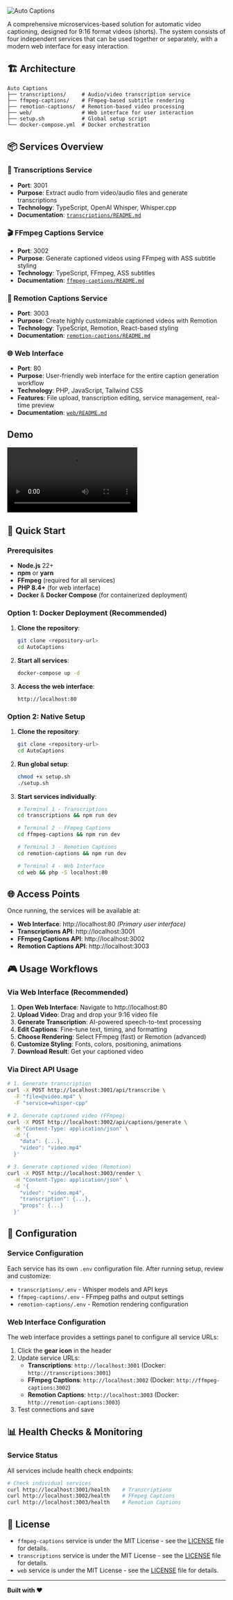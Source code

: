 ![Auto Captions](https://github.com/user-attachments/assets/68e17f05-8b26-4b19-9ae0-2bd719da77aa)

A comprehensive microservices-based solution for automatic video captioning, designed for 9:16 format videos (shorts). The system consists of four independent services that can be used together or separately, with a modern web interface for easy interaction.

## 🏗️ Architecture

```
Auto Captions
├── transcriptions/     # Audio/video transcription service
├── ffmpeg-captions/    # FFmpeg-based subtitle rendering
├── remotion-captions/  # Remotion-based video processing
├── web/                # Web interface for user interaction
├── setup.sh            # Global setup script
└── docker-compose.yml  # Docker orchestration
```

## 📦 Services Overview

### 🎤 Transcriptions Service
- **Port**: 3001
- **Purpose**: Extract audio from video/audio files and generate transcriptions
- **Technology**: TypeScript, OpenAI Whisper, Whisper.cpp
- **Documentation**: [`transcriptions/README.md`](transcriptions/README.md)

### 🎬 FFmpeg Captions Service
- **Port**: 3002
- **Purpose**: Generate captioned videos using FFmpeg with ASS subtitle styling
- **Technology**: TypeScript, FFmpeg, ASS subtitles
- **Documentation**: [`ffmpeg-captions/README.md`](ffmpeg-captions/README.md)

### 🎨 Remotion Captions Service
- **Port**: 3003
- **Purpose**: Create highly customizable captioned videos with Remotion
- **Technology**: TypeScript, Remotion, React-based styling
- **Documentation**: [`remotion-captions/README.md`](remotion-captions/README.md)

### 🌐 Web Interface
- **Port**: 80
- **Purpose**: User-friendly web interface for the entire caption generation workflow
- **Technology**: PHP, JavaScript, Tailwind CSS
- **Features**: File upload, transcription editing, service management, real-time preview
- **Documentation**: [`web/README.md`](web/README.md)

## Demo

<video src="https://github.com/user-attachments/assets/91247f4d-5a5b-462a-9589-7a46a7c94118" controls></video>

## 🚀 Quick Start

### Prerequisites

- **Node.js** 22+
- **npm** or **yarn**
- **FFmpeg** (required for all services)
- **PHP 8.4+** (for web interface)
- **Docker** & **Docker Compose** (for containerized deployment)

### Option 1: Docker Deployment (Recommended)

1. **Clone the repository**:
   ```bash
   git clone <repository-url>
   cd AutoCaptions
   ```

2. **Start all services**:
   ```bash
   docker-compose up -d
   ```

3. **Access the web interface**:
   ```
   http://localhost:80
   ```

### Option 2: Native Setup

1. **Clone the repository**:
   ```bash
   git clone <repository-url>
   cd AutoCaptions
   ```

2. **Run global setup**:
   ```bash
   chmod +x setup.sh
   ./setup.sh
   ```

3. **Start services individually**:
   ```bash
   # Terminal 1 - Transcriptions
   cd transcriptions && npm run dev

   # Terminal 2 - FFmpeg Captions
   cd ffmpeg-captions && npm run dev

   # Terminal 3 - Remotion Captions
   cd remotion-captions && npm run dev

   # Terminal 4 - Web Interface
   cd web && php -S localhost:80
   ```

## 🌐 Access Points

Once running, the services will be available at:

- **Web Interface**: http://localhost:80 *(Primary user interface)*
- **Transcriptions API**: http://localhost:3001
- **FFmpeg Captions API**: http://localhost:3002
- **Remotion Captions API**: http://localhost:3003

## 🎮 Usage Workflows

### Via Web Interface (Recommended)

1. **Open Web Interface**: Navigate to http://localhost:80
2. **Upload Video**: Drag and drop your 9:16 video file
3. **Generate Transcription**: AI-powered speech-to-text processing
4. **Edit Captions**: Fine-tune text, timing, and formatting
5. **Choose Rendering**: Select FFmpeg (fast) or Remotion (advanced)
6. **Customize Styling**: Fonts, colors, positioning, animations
7. **Download Result**: Get your captioned video

### Via Direct API Usage

```bash
# 1. Generate transcription
curl -X POST http://localhost:3001/api/transcribe \
  -F "file=@video.mp4" \
  -F "service=whisper-cpp"

# 2. Generate captioned video (FFmpeg)
curl -X POST http://localhost:3002/api/captions/generate \
  -H "Content-Type: application/json" \
  -d '{
    "data": {...},
    "video": "video.mp4"
  }'

# 3. Generate captioned video (Remotion)
curl -X POST http://localhost:3003/render \
  -H "Content-Type: application/json" \
  -d '{
    "video": "video.mp4",
    "transcription": {...},
    "props": {...}
  }'
```

## 🔧 Configuration

### Service Configuration

Each service has its own `.env` configuration file. After running setup, review and customize:

- `transcriptions/.env` - Whisper models and API keys
- `ffmpeg-captions/.env` - FFmpeg paths and output settings
- `remotion-captions/.env` - Remotion rendering configuration

### Web Interface Configuration

The web interface provides a settings panel to configure all service URLs:

1. Click the **gear icon** in the header
2. Update service URLs:
   - **Transcriptions**: `http://localhost:3001` (Docker: `http://transcriptions:3001`)
   - **FFmpeg Captions**: `http://localhost:3002` (Docker: `http://ffmpeg-captions:3002`)
   - **Remotion Captions**: `http://localhost:3003` (Docker: `http://remotion-captions:3003`)
3. Test connections and save

## 📊 Health Checks & Monitoring

### Service Status

All services include health check endpoints:

```bash
# Check individual services
curl http://localhost:3001/health    # Transcriptions
curl http://localhost:3002/health    # FFmpeg Captions
curl http://localhost:3003/health    # Remotion Captions
```

## 📄 License

  - `ffmpeg-captions` service is under the MIT License - see the [LICENSE](./ffmpeg-captions/LICENSE) file for details.
  - `transcriptions` service is under the MIT License - see the [LICENSE](./ffmpeg-captions/LICENSE) file for details.
  - `web` service is under the MIT License - see the [LICENSE](./ffmpeg-captions/LICENSE) file for details.

---

**Built with ❤️**
